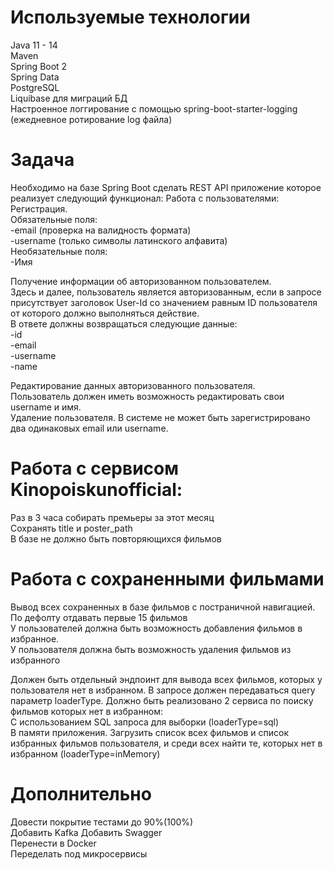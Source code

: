 # Используемые технологии

Java 11 - 14  
Maven  
Spring Boot 2  
Spring Data  
PostgreSQL  
Liquibase для миграций БД  
Настроенное логгирование с помощью spring-boot-starter-logging
(ежедневное ротирование log файла)

# Задача

Необходимо на базе Spring Boot сделать REST API приложение которое реализует следующий функционал:
Работа с пользователями:  
Регистрация.  
Обязательные поля:  
-email (проверка на валидность формата)  
-username (только символы латинского алфавита)  
Необязательные поля:  
-Имя

Получение информации об авторизованном пользователем.  
Здесь и далее, пользователь является авторизованным, если в запросе присутствует заголовок User-Id со значением равным ID пользователя от которого должно выполняться действие.  
В ответе должны возвращаться следующие данные:  
-id  
-email  
-username  
-name  

Редактирование данных авторизованного пользователя.  
Пользователь должен иметь возможность редактировать свои username и имя.  
Удаление пользователя.
В системе не может быть зарегистрировано два одинаковых email или username.  

# Работа с сервисом Kinopoiskunofficial:  
Раз в 3 часа собирать премьеры за этот месяц  
Сохранять title и poster_path  
В базе не должно быть повторяющихся фильмов

# Работа с сохраненными фильмами

Вывод всех сохраненных в базе фильмов с постраничной навигацией. По дефолту отдавать первые 15 фильмов  
У пользователей должна быть возможность добавления фильмов в избранное.  
У пользователя должна быть возможность удаления фильмов из избранного  

Должен быть отдельный эндпоинт для вывода всех фильмов, которых у пользователя нет в избранном. В запросе должен передаваться query параметр loaderType. Должно быть реализовано 2 сервиса по поиску фильмов которых нет в избранном:  
С использованием SQL запроса для выборки
(loaderType=sql)  
В памяти приложения. Загрузить список всех фильмов и список избранных фильмов пользователя, и среди всех найти те, которых нет в избранном
(loaderType=inMemory)

# Дополнительно
Довести покрытие тестами до 90%(100%)  
Добавить Kafka
Добавить Swagger  
Перенести в Docker  
Переделать под микросервисы


